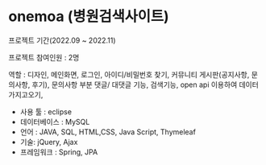 # onemoa (병원검색사이트)

프로젝트 기간(2022.09 ~ 2022.11)

프로젝트 참여인원 : 2명

역할 : 디자인, 메인화면, 로그인, 아이디/비밀번호 찾기, 커뮤니티 게시판(공지사항, 문의사항, 후기),  문의사항 부분 댓글/ 대댓글 기능,
 검색기능, open api 이용하여 데이터 가지고오기, 


- 사용 툴 : eclipse
- 데이터베이스 : MySQL
- 언어 : JAVA, SQL, HTML,CSS, Java Script, Thymeleaf
- 기술: jQuery, Ajax
- 프레임워크 : Spring, JPA
